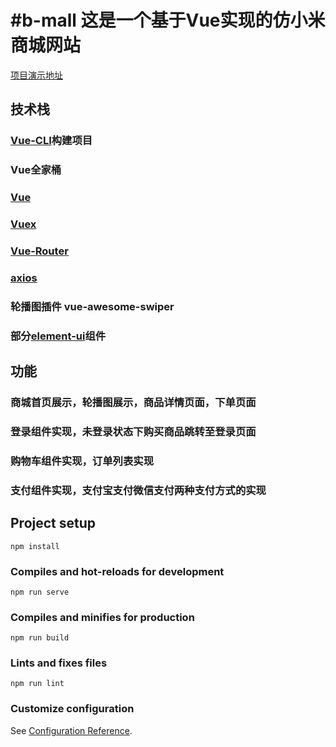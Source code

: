 # #b-mall 这是一个基于Vue实现的仿小米商城网站

<a href='https://175.24.113.15/#/index'>项目演示地址</a>

## 技术栈

### <a href="https://cli.vuejs.org/zh/">Vue-CLI</a>构建项目
### Vue全家桶


  ###  <a href="https://cn.vuejs.org/">Vue</a>
  ### <a href="https://vuex.vuejs.org/zh/">Vuex</a>
  ### <a href="https://router.vuejs.org/zh/">Vue-Router</a>
  ### <a href="https://github.com/axios/axios">axios</a>

### 轮播图插件 <a herf='https://github.com/surmon-china/vue-awesome-swiper'>vue-awesome-swiper</a>

### 部分<a href='https://github.com/ElemeFE/element'>element-ui</a>组件





## 功能



### 商城首页展示，轮播图展示，商品详情页面，下单页面

### 登录组件实现，未登录状态下购买商品跳转至登录页面

### 购物车组件实现，订单列表实现

### 支付组件实现，支付宝支付微信支付两种支付方式的实现

### 



## Project setup
```
npm install
```

### Compiles and hot-reloads for development
```
npm run serve
```

### Compiles and minifies for production
```
npm run build
```

### Lints and fixes files
```
npm run lint
```

### Customize configuration
See [Configuration Reference](https://cli.vuejs.org/config/).
